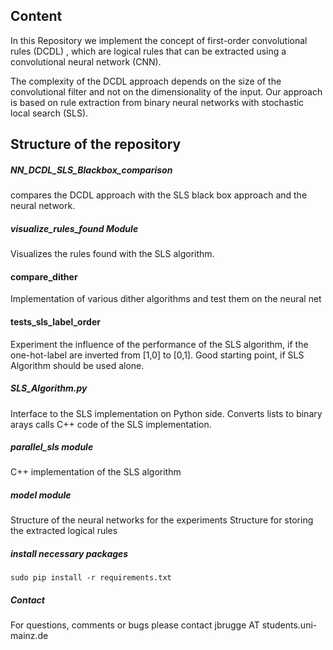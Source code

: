 ## Content 

In this Repository we implement the concept of first-order convolutional rules (DCDL) ,
which are logical rules that can be extracted using a convolutional neural network (CNN).

The complexity of the DCDL approach depends on the size of the convolutional filter
and not on the dimensionality of the input. 
Our approach is based on rule extraction from binary neural networks
with stochastic local search (SLS).
## Structure of the repository

#####  NN_DCDL_SLS_Blackbox_comparison
compares the DCDL approach with the SLS black box approach and the neural network.

 #####  visualize_rules_found Module
Visualizes the rules found with the SLS algorithm. 

#### compare_dither
Implementation of various dither algorithms and test them on the neural net

#### tests_sls_label_order
Experiment the influence of the performance of the SLS algorithm,
if the one-hot-label are inverted from [1,0] to [0,1]. 
Good starting point, if SLS Algorithm should be used alone. 

#####  SLS_Algorithm.py
Interface to the SLS implementation on Python side. 
Converts lists to binary arays 
calls C++ code of the SLS implementation. 

#####  parallel_sls module 
C++ implementation of the SLS algorithm 

#####  model module 
Structure of the neural networks for the experiments 
Structure for storing the extracted logical rules 

##### install necessary packages 
`sudo pip install -r requirements.txt`

##### Contact 
For questions, comments or bugs please contact jbrugge AT students.uni-mainz.de
